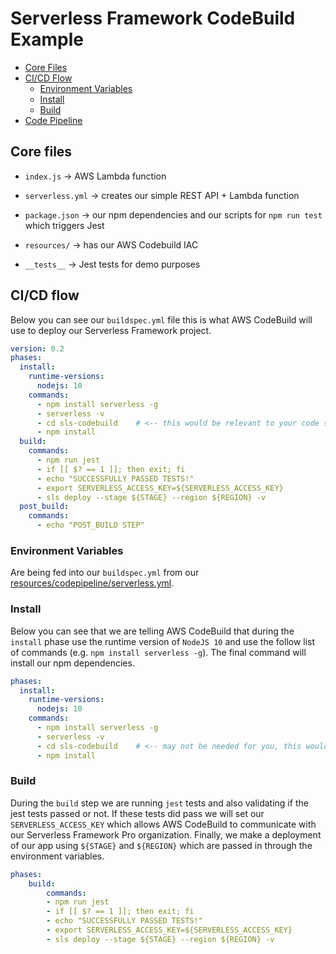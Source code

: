 # Serverless Framework CodeBuild Example

* [Core Files](#core-files)
* [CI/CD Flow](#ci/cd-flow)
    * [Environment Variables](#environment-variables)
    * [Install](#install)
    * [Build](#build)
* [Code Pipeline](./resources/codepipeline/README.md)

## Core files

* `index.js` -> AWS Lambda function

* `serverless.yml` -> creates our simple REST API + Lambda function

* `package.json` -> our npm dependencies and our scripts for `npm run test` which triggers Jest

* `resources/` -> has our AWS Codebuild IAC

* `__tests__` -> Jest tests for demo purposes

## CI/CD flow

Below you can see our `buildspec.yml` file this is what AWS CodeBuild will use to deploy our Serverless Framework project.

```yaml
version: 0.2
phases:
  install:
    runtime-versions:
      nodejs: 10
    commands:
      - npm install serverless -g
      - serverless -v
      - cd sls-codebuild    # <-- this would be relevant to your code structure
      - npm install
  build:
    commands:
      - npm run jest
      - if [[ $? == 1 ]]; then exit; fi
      - echo "SUCCESSFULLY PASSED TESTS!"
      - export SERVERLESS_ACCESS_KEY=${SERVERLESS_ACCESS_KEY}
      - sls deploy --stage ${STAGE} --region ${REGION} -v
  post_build:
    commands:
      - echo "POST_BUILD STEP"
```

### Environment Variables

Are being fed into our `buildspec.yml` from our [resources/codepipeline/serverless.yml](./resources/codepipeline/serverless.yml).

### Install

Below you can see that we are telling AWS CodeBuild that during the `install` phase use the runtime version of `NodeJS 10` and use the follow list of commands (e.g. `npm install serverless -g`). The final command will install our npm dependencies.

```yaml
phases:
  install:
    runtime-versions:
      nodejs: 10
    commands:
      - npm install serverless -g
      - serverless -v
      - cd sls-codebuild    # <-- may not be needed for you, this would be relevant to your code structure
      - npm install
```

### Build

During the `build` step we are running `jest` tests and also validating if the jest tests passed or not. If these tests did pass we will set our `SERVERLESS_ACCESS_KEY` which allows AWS CodeBuild to communicate with our Serverless Framework Pro organization. Finally, we make a deployment of our app using `${STAGE}` and `${REGION}` which are passed in through the environment variables.

```yaml
phases:
    build:
        commands:
        - npm run jest
        - if [[ $? == 1 ]]; then exit; fi
        - echo "SUCCESSFULLY PASSED TESTS!"
        - export SERVERLESS_ACCESS_KEY=${SERVERLESS_ACCESS_KEY}
        - sls deploy --stage ${STAGE} --region ${REGION} -v
```